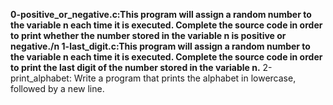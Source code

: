 <strong>0-positive_or_negative.c:This program will assign a random number to the variable n each time it is executed. Complete the source code in order to print whether the number stored in the variable n is positive or negative./n
1-last_digit.c:This program will assign a random number to the variable n each time it is executed. Complete the source code in order to print the last digit of the number stored in the variable n.</strong>
2-print_alphabet: Write a program that prints the alphabet in lowercase, followed by a new line.
